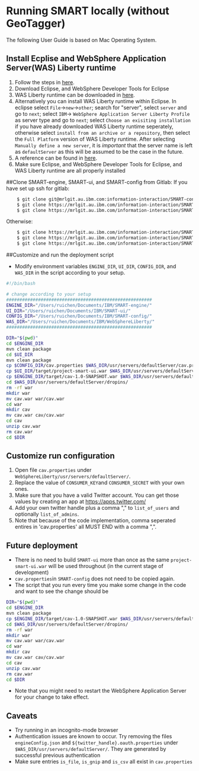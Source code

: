 # Running SMART locally (without GeoTagger)

The following User Guide is based on Mac Operating System. 

## Install Ecplise and WebSphere Application Server(WAS) Liberty runtime  
1.	Follow the steps in [here](https://developer.ibm.com/wasdev/downloads/liberty-profile-using-eclipse/).  
2.	Download Eclipse, and WebSphere Developer Tools for Eclipse  
3.	WAS Liberty runtime can be downloaded in [here](https://developer.ibm.com/wasdev/downloads/liberty-profile-using-non-eclipse-environments/).  
4.	Alternatively you can install WAS Liberty runtime within Eclipse. In eclipse select `File`->`new`->`other`; search for "server", select `server` and go to `next`; select `IBM`-> `WebSphere Application Server Liberty Profile` as server type and go to `next`; select `Choose an exisiting installation` if you have already downloaded WAS Liberty runtime seperately, otherwise select `install from an archive or a repository`, then select the `Full Platform` version of WAS Liberty runtime. After selecting `Manually define a new server`, it is *important* that the server name is left as `defaultServer` as this will be assumed to be the case in the future.
5.	A reference can be found in [here](https://developer.ibm.com/wasdev/docs/developing-applications-wdt-liberty-profile/).  
6.	Make sure Eclipse, and WebSphere Developer Tools for Eclipse, and WAS Liberty runtime are all properly installed

##Clone SMART-engine, SMART-ui, and SMART-config from Gitlab:
If you have set up ssh for gitlab:
```bash
	$ git clone git@mrlgit.au.ibm.com:information-interaction/SMART-config.git
	$ git clone https://mrlgit.au.ibm.com/information-interaction/SMART-ui.git
	$ git clone https://mrlgit.au.ibm.com/information-interaction/SMART-config.git
```
Otherwise:
```bash
	$ git clone https://mrlgit.au.ibm.com/information-interaction/SMART-engine.git
	$ git clone https://mrlgit.au.ibm.com/information-interaction/SMART-ui.git
	$ git clone https://mrlgit.au.ibm.com/information-interaction/SMART-config.git
```

##Customize and run the deployment script
* Modify environment variables `ENGINE_DIR`, `UI_DIR`, `CONFIG_DIR`, and `WAS_DIR` in the script according to your setup.
```bash
#!/bin/bash

# change according to your setup
#######################################################
ENGINE_DIR="/Users/ruichen/Documents/IBM/SMART-engine/"
UI_DIR="/Users/ruichen/Documents/IBM/SMART-ui/"
CONFIG_DIR="/Users/ruichen/Documents/IBM/SMART-config/"
WAS_DIR="/Users/ruichen/Documents/IBM/WebSphereLiberty/"
#######################################################

DIR="$(pwd)"
cd $ENGINE_DIR
mvn clean package
cd $UI_DIR
mvn clean package
cp $CONFIG_DIR/cav.properties $WAS_DIR/usr/servers/defaultServer/cav.properties
cp $UI_DIR/target/project-smart-ui.war $WAS_DIR/usr/servers/defaultServer/dropins/project-smart-ui.war
cp $ENGINE_DIR/target/cav-1.0-SNAPSHOT.war $WAS_DIR/usr/servers/defaultServer/dropins/cav.war
cd $WAS_DIR/usr/servers/defaultServer/dropins/
rm -rf war
mkdir war
mv cav.war war/cav.war 
cd war
mkdir cav
mv cav.war cav/cav.war
cd cav
unzip cav.war 
rm cav.war
cd $DIR
```

## Customize run configuration
1.	Open file `cav.properties` under `WebSphereLiberty/usr/servers/defaultServer/`. 
2.	Replace the value of `CONSUMER_KEY`and `CONSUMER_SECRET` with your own ones.
3.	Make sure that you have a valid Twitter account. You can get those values by creating an app at https://apps.twitter.com/
3.	Add your own twitter handle plus a comma "," to `list_of_users` and optionally `list_of_admins`.
4.	Note that because of the code implementation, comma seperated entires in 'cav.properties' all MUST END with a comma ",".

## Future deployment
* There is no need to build `SMART-ui` more than once as the same `project-smart-ui.war` will be used throughout (in the current stage of development) 
* `cav.properties`in `SMART-config` does not need to be copied again.
* The script that you run every time you make some change in the code and want to see the change should be
```bash
DIR="$(pwd)"
cd $ENGINE_DIR
mvn clean package
cp $ENGINE_DIR/target/cav-1.0-SNAPSHOT.war $WAS_DIR/usr/servers/defaultServer/dropins/cav.war
cd $WAS_DIR/usr/servers/defaultServer/dropins/
rm -rf war
mkdir war
mv cav.war war/cav.war 
cd war
mkdir cav
mv cav.war cav/cav.war
cd cav
unzip cav.war 
rm cav.war
cd $DIR
```
* Note that you might need to restart the WebSphere Application Server for your change to take effect.

## Caveats
* Try running in an incognito-mode browser 
* Authentication issues are known to occur. Try removing the files `engineConfig.json` and `${twitter_handle}.oauth.properties` under `$WAS_DIR/usr/servers/defaultServer/`. They are generated by successful previous authentication
* Make sure entries `is_file`, `is_gnip` and `is_csv` all exist in `cav.properties`
